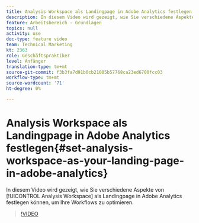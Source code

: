 ```yaml
---
title: Analysis Workspace als Landingpage in Adobe Analytics festlegen
description: In diesem Video wird gezeigt, wie Sie verschiedene Aspekte von Analysis Workspace als Landingpage in Adobe Analytics festlegen können, um Ihre Workflows zu optimieren.
feature: Arbeitsbereich - Grundlagen
topics: null
activity: use
doc-type: feature video
team: Technical Marketing
kt: 2363
role: Geschäftspraktiker
level: Anfänger
translation-type: tm+mt
source-git-commit: f3b3fa7d91b0cb21005b57768ca23ed6700fcc03
workflow-type: tm+mt
source-wordcount: '71'
ht-degree: 0%

---
```



# Analysis Workspace als Landingpage in Adobe Analytics festlegen{#set-analysis-workspace-as-your-landing-page-in-adobe-analytics}

In diesem Video wird gezeigt, wie Sie verschiedene Aspekte von [!UICONTROL Analysis Workspace] als Landingpage in Adobe Analytics festlegen können, um Ihre Workflows zu optimieren.

>[!VIDEO](https://video.tv.adobe.com/v/25459/?quality=12)
